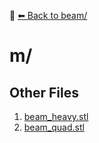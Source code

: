 📁 [⬅ Back to beam/](../README.md)

# m/


## Other Files
1. [beam_heavy.stl](./beam_heavy.stl)
2. [beam_quad.stl](./beam_quad.stl)